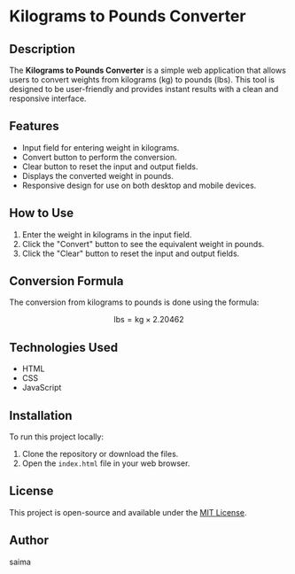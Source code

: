 # Kilograms to Pounds Converter

## Description
The **Kilograms to Pounds Converter** is a simple web application that allows users to convert weights from kilograms (kg) to pounds (lbs). This tool is designed to be user-friendly and provides instant results with a clean and responsive interface.

## Features
- Input field for entering weight in kilograms.
- Convert button to perform the conversion.
- Clear button to reset the input and output fields.
- Displays the converted weight in pounds.
- Responsive design for use on both desktop and mobile devices.

## How to Use
1. Enter the weight in kilograms in the input field.
2. Click the "Convert" button to see the equivalent weight in pounds.
3. Click the "Clear" button to reset the input and output fields.

## Conversion Formula
The conversion from kilograms to pounds is done using the formula:

$$
\text{lbs} = \text{kg} \times 2.20462
$$

## Technologies Used
- HTML
- CSS
- JavaScript

## Installation
To run this project locally:
1. Clone the repository or download the files.
2. Open the `index.html` file in your web browser.

## License
This project is open-source and available under the [MIT License](LICENSE).

## Author
saima
